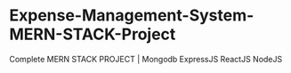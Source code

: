 

# Expense-Management-System-MERN-STACK-Project

Complete MERN STACK PROJECT | Mongodb ExpressJS ReactJS NodeJS




